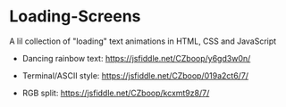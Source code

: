 # Loading-Screens
A lil collection of "loading" text animations in HTML, CSS and JavaScript  

* Dancing rainbow text: 
https://jsfiddle.net/CZboop/y6gd3w0n/

* Terminal/ASCII style:
https://jsfiddle.net/CZboop/019a2ct6/7/

* RGB split:
https://jsfiddle.net/CZboop/kcxmt9z8/7/
